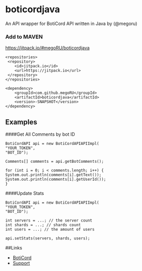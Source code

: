 # boticordjava
An API wrapper for BotiCord API written in Java by (@megoru)

### Add to MAVEN
https://jitpack.io/#megoRU/boticordjava

```
<repositories>
 <repository>
	<id>jitpack.io</id>
	<url>https://jitpack.io</url>
 </repository>
</repositories>

<dependency>
	<groupId>com.github.megoRU</groupId>
	<artifactId>boticordjava</artifactId>
	<version>-SNAPSHOT</version>
</dependency>

```

## Examples

####Get All Comments by bot ID
```
BotiCordAPI api = new BotiCordAPIAPIImpl(
"YOUR_TOKEN",
"BOT_ID");

Comments[] comments = api.getBotComments();

for (int i = 0; i < comments.length; i++) {
System.out.println(comments[i].getText());
System.out.println(comments[i].getUserId());
}
```

####Update Stats

```
BotiCordAPI api = new BotiCordAPIAPIImpl(
"YOUR_TOKEN",
"BOT_ID");

int servers = ...; // the server count
int shards = ...; // shards count
int users = ...; // the amount of users

api.setStats(servers, shards, users);
```

##Links

* [BotiCord](https://boticord.top/)
* [Support](https://boticord.top/discord)